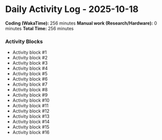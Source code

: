 # Daily Activity Log - 2025-10-18

**Coding (WakaTime):** 256 minutes
**Manual work (Research/Hardware):** 0 minutes
**Total Time:** 256 minutes

### Activity Blocks
- Activity block #1
- Activity block #2
- Activity block #3
- Activity block #4
- Activity block #5
- Activity block #6
- Activity block #7
- Activity block #8
- Activity block #9
- Activity block #10
- Activity block #11
- Activity block #12
- Activity block #13
- Activity block #14
- Activity block #15
- Activity block #16
